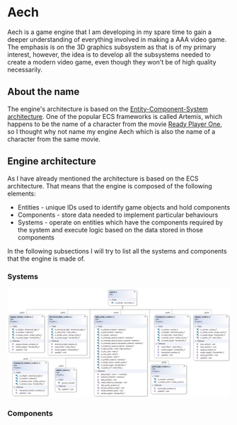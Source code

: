 # Aech
Aech is a game engine that I am developing in my spare time to gain a deeper understanding of everything involved in making a AAA video game.
The emphasis is on the 3D graphics subsystem as that is of my primary interest, however, the idea is to develop all the subsystems needed to create a modern video game, even though they won't be of high quality necessarily.

## About the name 
The engine's architecture is based on the [Entity-Component-System architecture](https://en.wikipedia.org/wiki/Entity_component_system).
One of the popular ECS frameworks is called Artemis, which happens to be the name of a character from the movie [Ready Player One](https://www.imdb.com/title/tt1677720/), so I thought why not name my engine Aech which is also the name of a character from the same movie.

## Engine architecture
As I have already mentioned the architecture is based on the ECS architecture.
That means that the engine is composed of the following elements:
  * Entities - unique IDs used to identify game objects and hold components
  * Components - store data needed to implement particular behaviours
  * Systems - operate on entities which have the components required by the system and execute logic based on the data stored in those components

In the following subsections I will try to list all the systems and components that the engine is made of.

### Systems
![Aech systems](/diagrams/systems_diagram.png)

### Components
